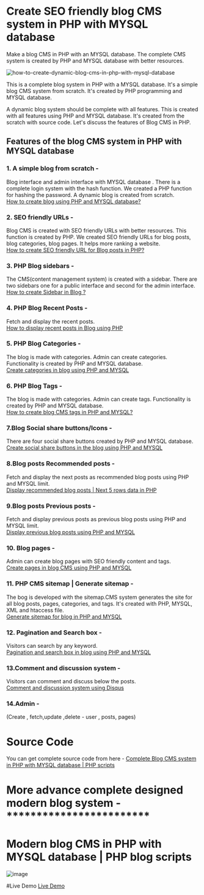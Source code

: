 # Create SEO friendly blog CMS system in PHP with MYSQL database
Make a blog CMS in PHP with an MYSQL database. The complete CMS system is created by PHP and MYSQL database with better resources. 

![how-to-create-dynamic-blog-cms-in-php-with-mysql-database](https://user-images.githubusercontent.com/41726733/211266654-0051aa46-3d23-424b-b011-842c958b5a9c.jpg)

This is a complete blog system in PHP with a MYSQL database. It's a simple blog CMS system from scratch. It's created by PHP programming and MYSQL database.

A dynamic blog system should be complete with all features. This is created with all features using PHP and MYSQL database. It's created from the scratch with source code. Let's discuss the features of Blog CMS in PHP. 

<h2> Features of the blog CMS system in PHP with MYSQL database</h2> 

 <h3>1. A simple blog from scratch -</h3> Blog interface and admin interface with MYSQL database . There is a complete login system with the hash function. We created a PHP function for hashing the password. A dynamic blog is created from scratch.
 <br>
<a href="https://technosmarter.com/php/how-to-create-blog-using-php-and-mysql-database">How to create blog using PHP and MYSQL database?</a>

<h3>2. SEO friendly URLs -</h3>Blog CMS is created with SEO friendly URLs with better resources. This function is created by PHP. 
We created SEO friendly URLs for blog posts, blog categories, blog pages. It helps more ranking a website.
 <br>
<a href="https://technosmarter.com/php/how-to-create-seo-friendly-url-for-blog-posts-in-php">How to create SEO friendly URL for Blog posts in PHP?</a>
<h3>3. PHP Blog sidebars -</h3> The CMS(content management system) is created with a sidebar. There are two sidebars one for a public interface and second for the admin interface. 
 <br>
<a href="https://technosmarter.com/php/how-to-create-sidebar-in-blog">How to create Sidebar in Blog ?</a>

<h3>4. PHP Blog Recent Posts -</h3> Fetch and display the recent posts. 
 <br>
<a href="https://technosmarter.com/php/how-to-display-recent-posts-in-blog-using-php">How to display recent posts in Blog using PHP </a>
<h3>5. PHP Blog Categories -</h3>The blog is made with categories. Admin can create categories. Functionality is created by PHP and MYSQL database. 
 <br>
<a href="https://technosmarter.com/php/create-categories-in-blog-using-php-and-mysql">Create categories in blog using PHP and MYSQL</a>

<h3>6. PHP Blog Tags -</h3>The blog is made with categories. Admin can create tags. Functionality is created by PHP and MYSQL database. 
 <br>
<a href="https://technosmarter.com/php/how-to-create-blog-cms-tags-in-php-and-mysql">How to create blog CMS tags in PHP and MYSQL?</a>

<h3>7.Blog Social share buttons/Icons  -</h3> There are four social share buttons created by PHP and MYSQL database. 
 <br>
<a href="https://technosmarter.com/php/create-social-share-buttons-in-the-blog-using-php-and-mysql">Create social share buttons in the blog using PHP and MYSQL </a>

<h3>8.Blog posts Recommended posts  -</h3>Fetch and display the next posts as recommended blog posts using PHP and MYSQL limit. 
 <br>
<a href="https://technosmarter.com/php/display-recommended-blog-posts-next-5-rows-data-in-php">Display recommended blog posts | Next 5 rows data in PHP </a>

<h3>9.Blog posts Previous posts  -</h3>Fetch and display previous posts as previous blog posts using PHP and MYSQL limit. 
 <br>
<a href="https://technosmarter.com/php/display-previous-blog-posts-using-php-and-mysql">Display previous blog posts using PHP and MYSQL </a>

<h3>10. Blog pages  -</h3>Admin can create blog pages with SEO friendly content and tags.
 <br>
<a href="https://technosmarter.com/php/create-pages-in-blog-cms-using-php-and-mysql">Create pages in blog CMS using PHP and MYSQL  </a>

<h3>11. PHP CMS sitemap | Generate sitemap  -</h3> The bog is developed with the sitemap.CMS system generates the site for all blog posts, pages, categories, and tags. It's created with PHP, MYSQL, XML and htaccess file. 
 <br>
<a href="https://technosmarter.com/php/generate-sitemap-for-blog-in-php-and-mysql">Generate sitemap for blog in PHP and MYSQL  </a>

<h3>12. Pagination and Search box -</h3> Visitors can search by any keyword. 
 <br>
<a href="https://technosmarter.com/php/pagination-and-search-box-in-blog-using-php-and-mysql"> Pagination and search box in blog using PHP and MYSQL </a>

<h3>13.Comment and discussion system -</h3>
Visitors can comment and discuss below the posts. 
 <br>
<a href="https://technosmarter.com/php/comment-and-discussion-system-using-disqus-in-php-blog"> Comment and discussion system using Disqus  </a>

<h3>14.Admin  -</h3> 
(Create , fetch,update ,delete - user , posts, pages)

# Source Code 
You can get complete source code from here - 
<a href="https://technosmarter.com/item/complete-blog-cms-system-in-php-with-mysql-database-php-scripts">Complete Blog CMS system in PHP with MYSQL database | PHP scripts</a>
# More advance complete designed modern blog system - ************************
# Modern blog CMS in PHP with MYSQL database | PHP blog scripts
![image](https://user-images.githubusercontent.com/41726733/228764193-00c41c39-6a58-4c20-8a00-c46c197f3315.png)

#Live Demo 
<a href="https://technosmarter.com/item/modern-blog-cms-in-php-with-mysql-database">Live Demo </a>



